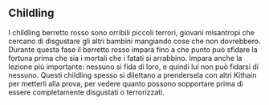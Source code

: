 ## Childling
I childling berretto rosso sono orribili piccoli terrori, giovani misantropi che cercano di disgustare gli altri bambini mangiando cose che non dovrebbero. Durante questa fase il berretto rosso impara fino a che punto può sfidare la fortuna prima che sia i mortali che i fatati si arrabbino. Impara anche la lezione più importante: nessuno si fida di loro, e quindi lui non può fidarsi di nessuno. Questi childling spesso si dilettano a prendersela con altri Kithain per metterli alla prova, per vedere quanto possono sopportare prima di essere completamente disgustati o terrorizzati.